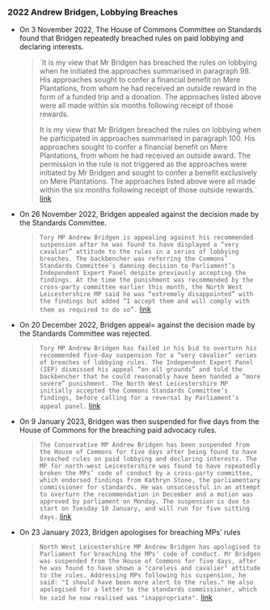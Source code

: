 ### 2022 Andrew Bridgen, Lobbying Breaches
- On 3 November 2022, The House of Commons Committee on Standards found that Bridgen repeatedly breached rules on paid lobbying and declaring interests.
    
    > `It is my view that Mr Bridgen has breached the rules on lobbying when he initiated the approaches summarised in paragraph 98. His approaches sought to confer a financial benefit on Mere Plantations, from whom he had received an outside reward in the form of a funded trip and a donation. The approaches listed above were all made within six months following receipt of those rewards.  
    >   
    > It is my view that Mr Bridgen breached the rules on lobbying when he participated in approaches summarised in paragraph 100. His approaches sought to confer a financial benefit on Mere Plantations, from whom he had received an outside award. The permission in the rule is not triggered as the approaches were initiated by Mr Bridgen and sought to confer a benefit exclusively on Mere Plantations. The approaches listed above were all made within the six months following receipt of those outside rewards.`  
    > [link](https://committees.parliament.uk/publications/31469/documents/176530/default/)
    
- On 26 November 2022, Bridgen appealed against the decision made by the Standards Committee.
    
    > `Tory MP Andrew Bridgen is appealing against his recommended suspension after he was found to have displayed a “very cavalier” attitude to the rules in a series of lobbying breaches. The backbencher was referring the Commons’ Standards Committee’s damning decision to Parliament’s Independent Expert Panel despite previously accepting the findings. At the time the punishment was recommended by the cross-party committee earlier this month, the North West Leicestershire MP said he was “extremely disappointed” with the findings but added “I accept them and will comply with them as required to do so”.` [link](https://www.itv.com/news/central/2022-11-26/tory-mp-andrew-bridgen-appeals-against-lobbying-breach-suspension)
    
- On 20 December 2022, Bridgen appeal= against the decision made by the Standards Committee was rejected.
    
    > `Tory MP Andrew Bridgen has failed in his bid to overturn his recommended five-day suspension for a “very cavalier” series of breaches of lobbying rules. The Independent Expert Panel (IEP) dismissed his appeal “on all grounds” and told the backbencher that he could reasonably have been handed a “more severe” punishment. The North West Leicestershire MP initially accepted the Commons Standards Committee’s findings, before calling for a reversal by Parliament’s appeal panel.` [link](https://www.independent.co.uk/news/uk/andrew-bridgen-commons-mps-b2248585.html)
    
- On 9 January 2023, Bridgen was then suspended for five days from the House of Commons for the breaching paid advocacy rules.
    
    > `The Conservative MP Andrew Bridgen has been suspended from the House of Commons for five days after being found to have breached rules on paid lobbying and declaring interests. The MP for north-west Leicestershire was found to have repeatedly broken the MPs’ code of conduct by a cross-party committee, which endorsed findings from Kathryn Stone, the parliamentary commissioner for standards. He was unsuccessful in an attempt to overturn the recommendation in December and a motion was approved by parliament on Monday. The suspension is due to start on Tuesday 10 January, and will run for five sitting days.` [link](https://www.theguardian.com/politics/2023/jan/09/andrew-bridgen-suspended-from-house-of-commons-over-lobbying)
    
- On 23 January 2023, Bridgen apologises for breaching MPs' rules
    
    > `North West Leicestershire MP Andrew Bridgen has apologised to Parliament for breaching the MPs' code of conduct. Mr Bridgen was suspended from the House of Commons for five days, after he was found to have shown a "careless and cavalier" attitude to the rules. Addressing MPs following his suspension, he said: "I should have been more alert to the rules." He also apologised for a letter to the standards commissioner, which he said he now realised was "inappropriate".` [link](https://www.bbc.co.uk/news/uk-politics-64379330)
    